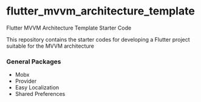 # flutter_mvvm_architecture_template

Flutter MVVM Architecture Template Starter Code

This repository contains the starter codes for developing a Flutter project suitable for the MVVM architecture

### General Packages

- Mobx
- Provider
- Easy Localization
- Shared Preferences
